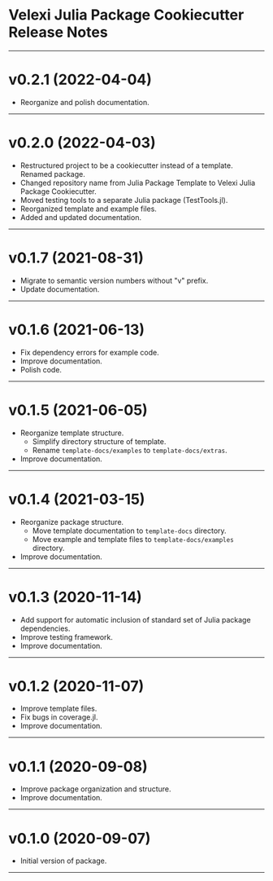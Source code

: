 Velexi Julia Package Cookiecutter Release Notes
===============================================

-------------------------------------------------------------------------------
v0.2.1 (2022-04-04)
===================
* Reorganize and polish documentation.

-------------------------------------------------------------------------------
v0.2.0 (2022-04-03)
===================
* Restructured project to be a cookiecutter instead of a template. Renamed package.
* Changed repository name from Julia Package Template to Velexi Julia Package Cookiecutter.
* Moved testing tools to a separate Julia package (TestTools.jl).
* Reorganized template and example files.
* Added and updated documentation.

-------------------------------------------------------------------------------
v0.1.7 (2021-08-31)
===================
* Migrate to semantic version numbers without "v" prefix.
* Update documentation.

-------------------------------------------------------------------------------
v0.1.6 (2021-06-13)
===================
* Fix dependency errors for example code.
* Improve documentation.
* Polish code.

-------------------------------------------------------------------------------
v0.1.5 (2021-06-05)
===================
* Reorganize template structure.
  * Simplify directory structure of template.
  * Rename `template-docs/examples` to `template-docs/extras`.
* Improve documentation.

-------------------------------------------------------------------------------
v0.1.4 (2021-03-15)
===================
* Reorganize package structure.
  * Move template documentation to `template-docs` directory.
  * Move example and template files to `template-docs/examples` directory.
* Improve documentation.

-------------------------------------------------------------------------------
v0.1.3 (2020-11-14)
===================
* Add support for automatic inclusion of standard set of Julia package
  dependencies.
* Improve testing framework.
* Improve documentation.

-------------------------------------------------------------------------------
v0.1.2 (2020-11-07)
===================
* Improve template files.
* Fix bugs in coverage.jl.
* Improve documentation.

-------------------------------------------------------------------------------
v0.1.1 (2020-09-08)
===================
* Improve package organization and structure.
* Improve documentation.

-------------------------------------------------------------------------------
v0.1.0 (2020-09-07)
===================
* Initial version of package.

-------------------------------------------------------------------------------

